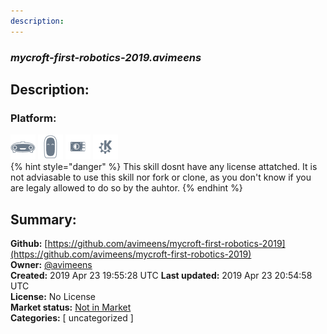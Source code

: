 ```yaml
---
description: 
---
```


### _mycroft-first-robotics-2019.avimeens_  
## Description:  
  
  
  
### Platform:  
 ![Mark I](../.gitbook/assets/mark-1-icon.png)  ![Mark II](../.gitbook/assets/mark-2-icon.png)  ![Picroft](../.gitbook/assets/picroft-icon.png)  ![plasmoid](../.gitbook/assets/kde.png)   
{% hint style="danger" %}
This skill dosnt have any license attatched. It is not adviasable to use this skill nor fork or clone, as you don't know if you are legaly allowed to do so by the auhtor.
{% endhint %}
  
## Summary:  
**Github:** [https://github.com/avimeens/mycroft-first-robotics-2019](https://github.com/avimeens/mycroft-first-robotics-2019)  
**Owner:** [@avimeens](https://github.com/avimeens)  
**Created:** 2019 Apr 23 19:55:28 UTC  **Last updated:** 2019 Apr 23 20:54:58 UTC  
**License:** No License  
**Market status:** [Not in Market](https://market.mycroft.ai/skill/)  
**Categories:** [ uncategorized ]   
